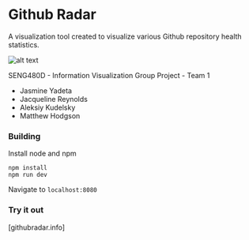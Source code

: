 # Github Radar

A visualization tool created to visualize various Github repository health statistics.

![alt text](https://i.imgur.com/1LfnP9Q.png)

SENG480D - Information Visualization
Group Project - Team 1
* Jasmine Yadeta
* Jacqueline Reynolds
* Aleksiy Kudelsky
* Matthew Hodgson

### Building
Install node and npm

```
npm install
npm run dev
```
Navigate to `localhost:8080` 

### Try it out
[githubradar.info]
